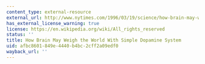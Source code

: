```yaml
---
content_type: external-resource
external_url: http://www.nytimes.com/1996/03/19/science/how-brain-may-weigh-the-world-with-simple-dopamine-system.html
has_external_license_warning: true
license: https://en.wikipedia.org/wiki/All_rights_reserved
status: ''
title: How Brain May Weigh the World With Simple Dopamine System
uid: afbc8601-849e-4440-b4bc-2cff2a09edf0
wayback_url: ''
---
```

